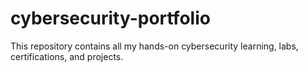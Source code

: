 # cybersecurity-portfolio
This repository contains all my hands-on cybersecurity learning, labs, certifications, and projects.
